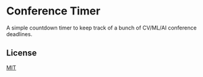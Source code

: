 # Conference Timer

A simple countdown timer to keep track of a bunch of CV/ML/AI conference deadlines.

## License

[MIT][1]

[1]: https://abhshkdz.mit-license.org/
